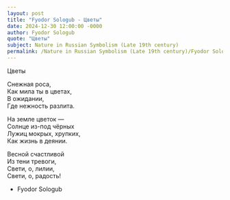 ```yaml
---
layout: post
title: "Fyodor Sologub - Цветы"
date: 2024-12-30 12:00:00 -0000
author: Fyodor Sologub
quote: "Цветы"
subject: Nature in Russian Symbolism (Late 19th century)
permalink: /Nature in Russian Symbolism (Late 19th century)/Fyodor Sologub/Fyodor Sologub - Цветы
---
```


Цветы

Снежная роса,  
Как мила ты в цветах,  
В ожидании,  
Где нежность разлита.  

На земле цветок —  
Солнце из-под чёрных  
Лужиц мокрых, хрупких,  
Как жизнь в деянии.  

Весной счастливой  
Из тени тревоги,  
Свети, о, лилии,  
Свети, о, радость!  




- Fyodor Sologub
